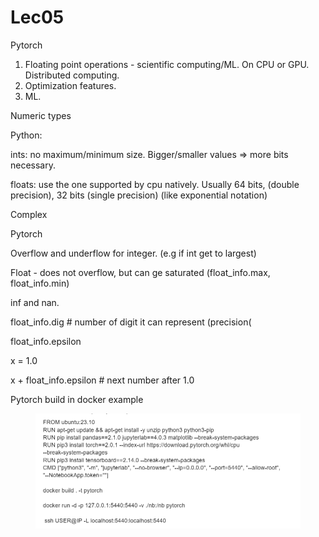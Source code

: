 # Lec05

Pytorch

1. Floating point operations - scientific computing/ML. On CPU or GPU. Distributed computing.
2. Optimization features.
3. ML.

Numeric types

Python:

ints: no maximum/minimum size. Bigger/smaller values => more bits necessary.

floats: use the one supported by cpu natively. Usually 64 bits, (double precision), 32 bits (single precision) (like exponential notation)

Complex



Pytorch

Overflow and underflow for integer. (e.g if int get to largest)

Float - does not overflow, but can ge saturated (float\_info.max, float\_info.min)

inf and nan.



float\_info.dig # number of digit it can represent (precision(

float\_info.epsilon&#x20;

x = 1.0

x + float\_info.epsilon # next number after 1.0



Pytorch build in docker example

<figure><img src="../../.gitbook/assets/image (32).png" alt=""><figcaption></figcaption></figure>



